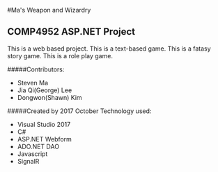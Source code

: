 #Ma's Weapon and Wizardry

## COMP4952 ASP.NET Project

This is a web based project.
This is a text-based game.
This is a fatasy story game.
This is a role play game.


#####Contributors:
 - Steven Ma
 - Jia Qi(George) Lee
 - Dongwon(Shawn) Kim
 
 #####Created by 2017 October
 Technology used:
  - Visual Studio 2017
  - C#
  - ASP.NET Webform
  - ADO.NET DAO
  - Javascript
  - SignalR
 
 
 
